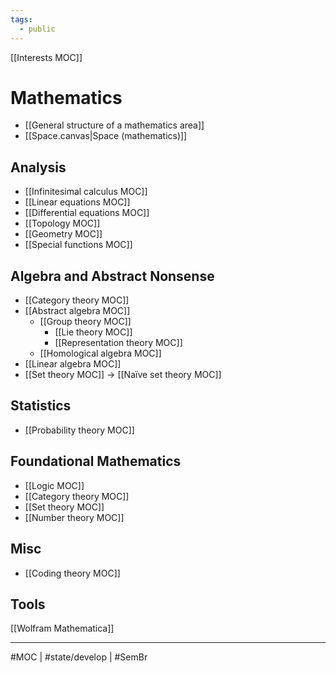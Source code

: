 ```yaml
---
tags:
  - public
---
```

[[Interests MOC]]
# Mathematics


- [[General structure of a mathematics area]]
- [[Space.canvas|Space (mathematics)]]

## Analysis
- [[Infinitesimal calculus MOC]]
- [[Linear equations MOC]]
- [[Differential equations MOC]]
- [[Topology MOC]]
- [[Geometry MOC]]
- [[Special functions MOC]]

## Algebra and Abstract Nonsense 
- [[Category theory MOC]] 
- [[Abstract algebra MOC]] 
  - [[Group theory MOC]]
    - [[Lie theory MOC]]
    - [[Representation theory MOC]]
  - [[Homological algebra MOC]]
- [[Linear algebra MOC]]
- [[Set theory MOC]] → [[Naïve set theory MOC]]



## Statistics
- [[Probability theory MOC]]

## Foundational Mathematics
- [[Logic MOC]]
- [[Category theory MOC]]
- [[Set theory MOC]]
- [[Number theory MOC]]

## Misc

- [[Coding theory MOC]]

## Tools
[[Wolfram Mathematica]]

---
#MOC | #state/develop | #SemBr